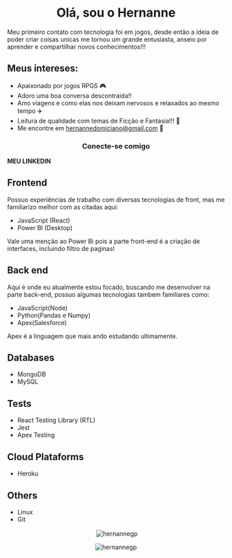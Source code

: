 <h1 align="center">Olá, sou o Hernanne</h1>

<p>
    Meu primeiro contato com tecnologia foi em jogos, desde então a ideia de poder criar coisas unicas me tornou um grande entusiasta, anseio por aprender e compartilhar novos conhecimentos!!! 
</p>

## Meus intereses:
- Apaixonado por jogos RPGS 🎮
- Adoro uma boa conversa descontraida!!
- Amo viagens e como elas nos deixam nervosos e relaxados ao mesmo tempo ✈️
- Leitura de qualidade com temas de Ficção e Fantasia!!! 📖
- Me encontre em hernannedomiciano@gmail.com 📧

<h3 align="center">Conecte-se comigo</h3>
<p align="center">
<p><a href="https://www.linkedin.com/in/hernanne-domiciano/"></a><b>MEU LINKEDIN</b></p>
</p>

## Frontend
  Possuo experiências de trabalho com diversas tecnologias de front, mas me familiarizo melhor com as citadas aqui:

  - JavaScript (React)
  - Power BI (Desktop)

  Vale uma menção ao Power Bi pois a parte front-end é a criação de interfaces, incluindo filtro de paginas!
<p>

## Back end
  Aqui é onde eu atualmente estou focado, buscando me desenvolver na parte back-end, possuo algumas tecnologias tambem familiares como:

  - JavaScript(Node)
  - Python(Pandas e Numpy)
  - Apex(Salesforce)

  Apex é a linguagem que mais ando estudando ultimamente.


## Databases

  - MongoDB
  - MySQL

## Tests

  - React Testing Library (RTL)
  - Jest
  - Apex Testing


## Cloud Plataforms

  - Heroku

## Others

  - Linux
  - Git


<p align="center">&nbsp;<img align="center" src="https://github-readme-stats.vercel.app/api?username=hernannegp&show_icons=true&theme=onedark&locale=en" alt="hernannegp" /></p>

<p align="center"><img align="center" src="https://github-readme-streak-stats.herokuapp.com/?user=hernannegp&theme=dark" alt="hernannegp" /></p>
